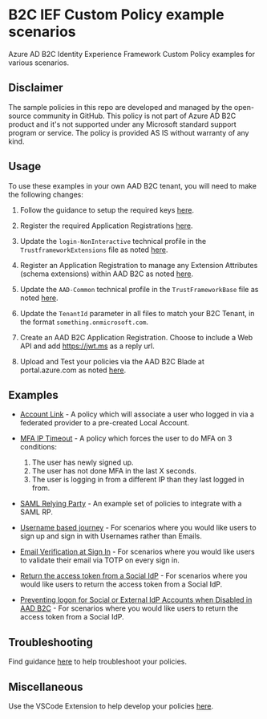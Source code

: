 # B2C IEF Custom Policy example scenarios
Azure AD B2C Identity Experience Framework Custom Policy examples for various scenarios.

## Disclaimer
The sample policies in this repo are developed and managed by the open-source community in GitHub. This policy is not part of Azure AD B2C product and it's not supported under any Microsoft standard support program or service. The policy is provided AS IS without warranty of any kind.

## Usage
To use these examples in your own AAD B2C tenant, you will need to make the following changes:
1. Follow the guidance to setup the required keys [here](https://docs.microsoft.com/en-us/azure/active-directory-b2c/active-directory-b2c-get-started-custom#add-signing-and-encryption-keys).

2. Register the required Application Registrations [here](https://docs.microsoft.com/en-us/azure/active-directory-b2c/active-directory-b2c-get-started-custom#register-applications).

3. Update the `login-NonInteractive` technical profile in the `TrustframeworkExtensions` file as noted [here](https://docs.microsoft.com/en-us/azure/active-directory-b2c/active-directory-b2c-get-started-custom#add-application-ids-to-the-custom-policy).

4. Register an Application Registration to manage any Extension Attributes (schema extensions) within AAD B2C as noted [here](https://docs.microsoft.com/en-us/azure/active-directory-b2c/active-directory-b2c-get-started-custom#add-application-ids-to-the-custom-policy).

5. Update the `AAD-Common` technical profile in the `TrustFrameworkBase` file as noted [here](https://docs.microsoft.com/en-us/azure/active-directory-b2c/active-directory-b2c-create-custom-attributes-profile-edit-custom#modify-your-custom-policy-to-add-the-applicationobjectid).

6. Update the `TenantId` parameter in all files to match your B2C Tenant, in the format `something.onmicrosoft.com`.

7. Create an AAD B2C Application Registration. Choose to include a Web API and add https://jwt.ms as a reply url.

8. Upload and Test your policies via the AAD B2C Blade at portal.azure.com as noted [here](https://docs.microsoft.com/en-us/azure/active-directory-b2c/active-directory-b2c-get-started-custom#upload-the-policies).

## Examples
* [Account Link](https://github.com/jasjeetsuri/B2C-IEF-Custom-Policies/tree/master/SocialAndLocalAccounts%20-%20Account%20Link) - A policy which will associate a user who logged in via a federated provider to a pre-created Local Account.

* [MFA IP Timeout](https://github.com/jasjeetsuri/B2C-IEF-Custom-Policies/tree/master/LocalAccounts%20-%20MFA%20IP%20Timeout) - A policy which forces the user to do MFA on 3 conditions:
    1. The user has newly signed up.
    2. The user has not done MFA in the last X seconds.
    3. The user is logging in from a different IP than they last logged in from.

 * [SAML Relying Party](https://github.com/jasjeetsuri/B2C-IEF-Custom-Policies/tree/master/LocalAccounts%20-%20SAML%20RP) - An example set of policies to integrate with a SAML RP.

 * [Username based journey](https://github.com/jasjeetsuri/B2C-IEF-Custom-Policies/tree/master/LocalAccounts%20-%20Username) - For scenarios where you would like users to sign up and sign in with Usernames rather than Emails.

 * [Email Verification at Sign In](https://github.com/jasjeetsuri/B2C-IEF-Custom-Policies/tree/master/LocalAccounts%20-%20Sign%20In%20Email%20Verification) - For scenarios where you would like users to validate their email via TOTP on every sign in.

* [Return the access token from a Social IdP](https://github.com/jasjeetsuri/B2C-IEF-Custom-Policies/tree/master/SocialAccounts%20-%20Facebook%20Access%20Token) - For scenarios where you would like users to return the access token from a Social IdP.

* [Preventing logon for Social or External IdP Accounts when Disabled in AAD B2C](https://github.com/jasjeetsuri/B2C-IEF-Custom-Policies/tree/master/SocialAndLocalAccounts%20-%20Disable%20Social%20Account%20from%20Logon) - For scenarios where you would like users to return the access token from a Social IdP.

 ## Troubleshooting
 Find guidance [here](https://docs.microsoft.com/en-us/azure/active-directory-b2c/active-directory-b2c-troubleshoot-custom) to help troubleshoot your policies.
 
 ## Miscellaneous
Use the VSCode Extension to help develop your policies [here](https://marketplace.visualstudio.com/items?itemName=AzureADB2CTools.aadb2c).